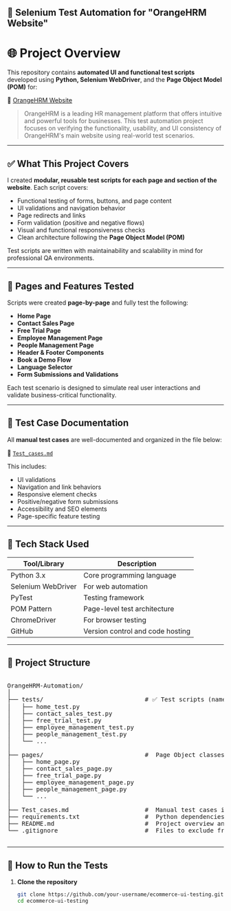 ## 🔧 Selenium Test Automation for "OrangeHRM Website" ##

# 🌐 Project Overview

This repository contains **automated UI and functional test scripts** developed using **Python, Selenium WebDriver**, and the **Page Object Model (POM)** for:

🔗 [OrangeHRM Website](https://www.orangehrm.com/)

> OrangeHRM is a leading HR management platform that offers intuitive and powerful tools for businesses. This test automation project focuses on verifying the functionality, usability, and UI consistency of OrangeHRM's main website using real-world test scenarios.

---

## ✅ What This Project Covers

I created **modular, reusable test scripts for each page and section of the website**. Each script covers:

- Functional testing of forms, buttons, and page content  
- UI validations and navigation behavior  
- Page redirects and links  
- Form validation (positive and negative flows)  
- Visual and functional responsiveness checks  
- Clean architecture following the **Page Object Model (POM)**  

Test scripts are written with maintainability and scalability in mind for professional QA environments.

---

## 📄 Pages and Features Tested

Scripts were created **page-by-page** and fully test the following:

- **Home Page**  
- **Contact Sales Page**  
- **Free Trial Page**  
- **Employee Management Page**  
- **People Management Page**  
- **Header & Footer Components**  
- **Book a Demo Flow**  
- **Language Selector**  
- **Form Submissions and Validations**

Each test scenario is designed to simulate real user interactions and validate business-critical functionality.

---

## 🧾 Test Case Documentation

All **manual test cases** are well-documented and organized in the file below:

📄 [`Test_cases.md`](./Test_cases.md)

This includes:

- UI validations  
- Navigation and link behaviors  
- Responsive element checks  
- Positive/negative form submissions  
- Accessibility and SEO elements  
- Page-specific feature testing

---

## 🧰 Tech Stack Used

| Tool/Library         | Description                             |
|----------------------|-----------------------------------------|
|  Python 3.x          | Core programming language               |
|  Selenium WebDriver  | For web automation                      |
|  PyTest              | Testing framework                       |
|  POM Pattern         | Page-level test architecture            |
|  ChromeDriver        | For browser testing                     |
|  GitHub              | Version control and code hosting        |

---

## 📁 Project Structure
<pre>

OrangeHRM-Automation/
│
├── tests/                            # ✅ Test scripts (named *_test.py)
│   ├── home_test.py
│   ├── contact_sales_test.py
│   ├── free_trial_test.py
│   ├── employee_management_test.py
│   ├── people_management_test.py
│   └── ...
│  
├── pages/                            #  Page Object classes (named *_page.py)
│   ├── home_page.py
│   ├── contact_sales_page.py
│   ├── free_trial_page.py
│   ├── employee_management_page.py
│   ├── people_management_page.py
│   └── ...
│
├── Test_cases.md                     #  Manual test cases in markdown table
├── requirements.txt                  #  Python dependencies
├── README.md                         #  Project overview and instructions
└── .gitignore                        #  Files to exclude from Git

</pre>

---

## 🚀 How to Run the Tests

1. **Clone the repository**
   ```bash
   git clone https://github.com/your-username/ecommerce-ui-testing.git
   cd ecommerce-ui-testing
